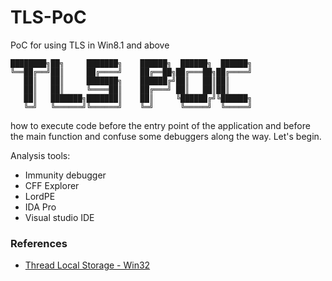 # TLS-PoC

PoC for using TLS in Win8.1 and above

```
████████╗██╗     ███████╗    ██████╗  ██████╗  ██████╗
╚══██╔══╝██║     ██╔════╝    ██╔══██╗██╔═══██╗██╔════╝
   ██║   ██║     ███████╗    ██████╔╝██║   ██║██║     
   ██║   ██║     ╚════██║    ██╔═══╝ ██║   ██║██║     
   ██║   ███████╗███████║    ██║     ╚██████╔╝╚██████╗
   ╚═╝   ╚══════╝╚══════╝    ╚═╝      ╚═════╝  ╚═════╝
```
   
how to execute code before the entry point of the application and before the main function and confuse some debuggers along the way. Let's begin.

Analysis tools:

- Immunity debugger
- CFF Explorer 
- LordPE
- IDA Pro
- Visual studio IDE

### References

* [Thread Local Storage - Win32](https://docs.microsoft.com/en-us/windows/win32/procthread/thread-local-storage)
